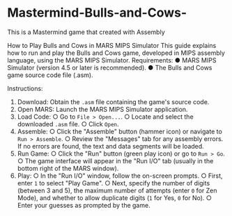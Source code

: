 # Mastermind-Bulls-and-Cows-
This is a Mastermind game that created with Assembly

How to Play Bulls and Cows in MARS MIPS Simulator
This guide explains how to run and play the Bulls and Cows game, developed in MIPS 
assembly language, using the MARS MIPS Simulator. 
Requirements: 
● MARS MIPS Simulator (version 4.5 or later is recommended). 
● The Bulls and Cows game source code file (.asm).

Instructions: 
1. Download: Obtain the `.asm` file containing the game's source code.
2. Open MARS: Launch the MARS MIPS Simulator application. 
3. Load Code: 
  ○ Go to `File > Open...`. 
  ○ Locate and select the downloaded `.asm` file. 
  ○ Click `Open`. 
4. Assemble: 
  ○ Click the "Assemble" button (hammer icon) or navigate to `Run > Assemble`. 
  ○ Review the "Messages" tab for any assembly errors. If no errors are found, the 
    text and data segments will be loaded. 
5. Run Game: 
  ○ Click the "Run" button (green play icon) or go to `Run > Go`. 
  ○ The game interface will appear in the "Run I/O" tab (usually in the bottom right of 
  the MARS window). 
6. Play: 
  ○ In the "Run I/O" window, follow the on-screen prompts. 
  ○ First, enter `1` to select "Play Game". 
  ○ Next, specify the number of digits (between 3 and 5), the maximum number of 
  attempts (enter `0` for Zen Mode), and whether to allow duplicate digits (`1` for 
  Yes, `0` for No). 
  ○ Enter your guesses as prompted by the game. 

